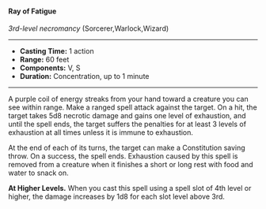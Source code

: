 #### Ray of Fatigue
*3rd-level necromancy* (Sorcerer,Warlock,Wizard)
___
- **Casting Time:** 1 action
- **Range:** 60 feet
- **Components:** V, S
- **Duration:** Concentration, up to 1 minute
---
A purple coil of energy streaks from your hand toward a creature you can see within range. Make a ranged spell attack against the target. On a hit, the target takes 5d8 necrotic damage and gains one level of exhaustion, and until the spell ends, the target suffers the penalties for at least 3 levels of exhaustion at all times unless it is immune to exhaustion.

At the end of each of its turns, the target can make a Constitution saving throw. On a success, the spell ends. Exhaustion caused by this spell is removed from a creature when it finishes a short or long rest with food and water to snack on.

**At Higher Levels.** When you cast this spell using a spell slot of 4th level or higher, the damage increases by 1d8 for each slot level above 3rd.
